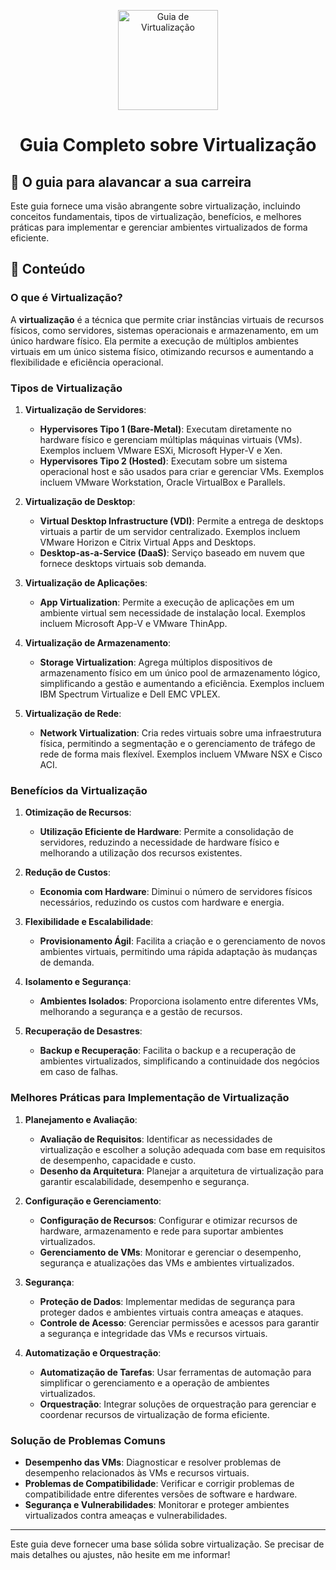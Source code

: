 <p align="center">
  <a href="https://www.example.com/images/virtualizacao.png">
    <img src="./images/guia.png" alt="Guia de Virtualização" width="160" height="160">
  </a>
  <h1 align="center">Guia Completo sobre Virtualização</h1>
</p>

## :dart: O guia para alavancar a sua carreira

Este guia fornece uma visão abrangente sobre virtualização, incluindo conceitos fundamentais, tipos de virtualização, benefícios, e melhores práticas para implementar e gerenciar ambientes virtualizados de forma eficiente.

## :dart: Conteúdo

### O que é Virtualização?

A **virtualização** é a técnica que permite criar instâncias virtuais de recursos físicos, como servidores, sistemas operacionais e armazenamento, em um único hardware físico. Ela permite a execução de múltiplos ambientes virtuais em um único sistema físico, otimizando recursos e aumentando a flexibilidade e eficiência operacional.

### Tipos de Virtualização

1. **Virtualização de Servidores**:
   - **Hypervisores Tipo 1 (Bare-Metal)**: Executam diretamente no hardware físico e gerenciam múltiplas máquinas virtuais (VMs). Exemplos incluem VMware ESXi, Microsoft Hyper-V e Xen.
   - **Hypervisores Tipo 2 (Hosted)**: Executam sobre um sistema operacional host e são usados para criar e gerenciar VMs. Exemplos incluem VMware Workstation, Oracle VirtualBox e Parallels.

2. **Virtualização de Desktop**:
   - **Virtual Desktop Infrastructure (VDI)**: Permite a entrega de desktops virtuais a partir de um servidor centralizado. Exemplos incluem VMware Horizon e Citrix Virtual Apps and Desktops.
   - **Desktop-as-a-Service (DaaS)**: Serviço baseado em nuvem que fornece desktops virtuais sob demanda.

3. **Virtualização de Aplicações**:
   - **App Virtualization**: Permite a execução de aplicações em um ambiente virtual sem necessidade de instalação local. Exemplos incluem Microsoft App-V e VMware ThinApp.

4. **Virtualização de Armazenamento**:
   - **Storage Virtualization**: Agrega múltiplos dispositivos de armazenamento físico em um único pool de armazenamento lógico, simplificando a gestão e aumentando a eficiência. Exemplos incluem IBM Spectrum Virtualize e Dell EMC VPLEX.

5. **Virtualização de Rede**:
   - **Network Virtualization**: Cria redes virtuais sobre uma infraestrutura física, permitindo a segmentação e o gerenciamento de tráfego de rede de forma mais flexível. Exemplos incluem VMware NSX e Cisco ACI.

### Benefícios da Virtualização

1. **Otimização de Recursos**:
   - **Utilização Eficiente de Hardware**: Permite a consolidação de servidores, reduzindo a necessidade de hardware físico e melhorando a utilização dos recursos existentes.

2. **Redução de Custos**:
   - **Economia com Hardware**: Diminui o número de servidores físicos necessários, reduzindo os custos com hardware e energia.

3. **Flexibilidade e Escalabilidade**:
   - **Provisionamento Ágil**: Facilita a criação e o gerenciamento de novos ambientes virtuais, permitindo uma rápida adaptação às mudanças de demanda.

4. **Isolamento e Segurança**:
   - **Ambientes Isolados**: Proporciona isolamento entre diferentes VMs, melhorando a segurança e a gestão de recursos.

5. **Recuperação de Desastres**:
   - **Backup e Recuperação**: Facilita o backup e a recuperação de ambientes virtualizados, simplificando a continuidade dos negócios em caso de falhas.

### Melhores Práticas para Implementação de Virtualização

1. **Planejamento e Avaliação**:
   - **Avaliação de Requisitos**: Identificar as necessidades de virtualização e escolher a solução adequada com base em requisitos de desempenho, capacidade e custo.
   - **Desenho da Arquitetura**: Planejar a arquitetura de virtualização para garantir escalabilidade, desempenho e segurança.

2. **Configuração e Gerenciamento**:
   - **Configuração de Recursos**: Configurar e otimizar recursos de hardware, armazenamento e rede para suportar ambientes virtualizados.
   - **Gerenciamento de VMs**: Monitorar e gerenciar o desempenho, segurança e atualizações das VMs e ambientes virtualizados.

3. **Segurança**:
   - **Proteção de Dados**: Implementar medidas de segurança para proteger dados e ambientes virtuais contra ameaças e ataques.
   - **Controle de Acesso**: Gerenciar permissões e acessos para garantir a segurança e integridade das VMs e recursos virtuais.

4. **Automatização e Orquestração**:
   - **Automatização de Tarefas**: Usar ferramentas de automação para simplificar o gerenciamento e a operação de ambientes virtualizados.
   - **Orquestração**: Integrar soluções de orquestração para gerenciar e coordenar recursos de virtualização de forma eficiente.

### Solução de Problemas Comuns

- **Desempenho das VMs**: Diagnosticar e resolver problemas de desempenho relacionados às VMs e recursos virtuais.
- **Problemas de Compatibilidade**: Verificar e corrigir problemas de compatibilidade entre diferentes versões de software e hardware.
- **Segurança e Vulnerabilidades**: Monitorar e proteger ambientes virtualizados contra ameaças e vulnerabilidades.

---

Este guia deve fornecer uma base sólida sobre virtualização. Se precisar de mais detalhes ou ajustes, não hesite em me informar!
